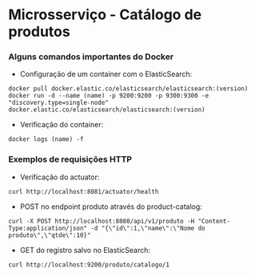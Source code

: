 # Microsserviço - Catálogo de produtos

### Alguns comandos importantes do Docker

* Configuração de um container com o ElasticSearch:
```
docker pull docker.elastic.co/elasticsearch/elasticsearch:(version)
docker run -d --name (name) -p 9200:9200 -p 9300:9300 -e "discovery.type=single-node" docker.elastic.co/elasticsearch/elasticsearch:(version)
```

* Verificação do container:
```
docker logs (name) -f
```

### Exemplos de requisições HTTP

* Verificação do actuator:
```
curl http://localhost:8081/actuator/health
```

* POST no endpoint produto através do product-catalog:
```
curl -X POST http://localhost:8080/api/v1/produto -H "Content-Type:application/json" -d "{\"id\":1,\"name\":\"Nome do produto\",\"qtde\":10}"
```

* GET do registro salvo no ElasticSearch:
```
curl http://localhost:9200/produto/catalogo/1
```
